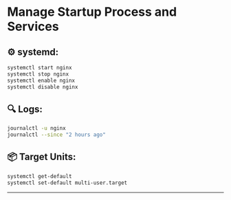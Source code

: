 # Manage Startup Process and Services

## ⚙️ systemd:
```bash
systemctl start nginx
systemctl stop nginx
systemctl enable nginx
systemctl disable nginx
```

## 🔍 Logs:
```bash
journalctl -u nginx
journalctl --since "2 hours ago"
```

## 📦 Target Units:
```bash
systemctl get-default
systemctl set-default multi-user.target
```

---